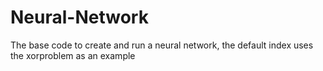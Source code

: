 # Neural-Network
 The base code to create and run a neural network, the default index uses the xorproblem as an example
